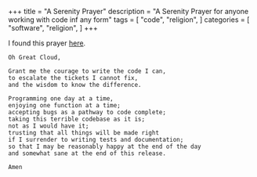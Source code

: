+++
title = "A Serenity Prayer"
description = "A Serenity Prayer for anyone working with code inf any form"
tags = [
    "code",
    "religion",
]
categories = [
    "software",
    "religion",
]
+++

I found this prayer [here](http://reverentgeek.com/developers-serenity-prayer/ "serenity prayer").

```
Oh Great Cloud,

Grant me the courage to write the code I can,
to escalate the tickets I cannot fix,
and the wisdom to know the difference.

Programming one day at a time,
enjoying one function at a time;
accepting bugs as a pathway to code complete;
taking this terrible codebase as it is;
not as I would have it;
trusting that all things will be made right
if I surrender to writing tests and documentation;
so that I may be reasonably happy at the end of the day
and somewhat sane at the end of this release.

Amen
```
